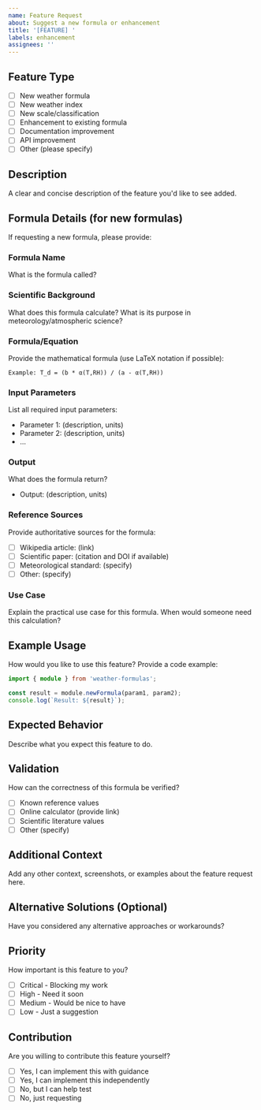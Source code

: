 ```yaml
---
name: Feature Request
about: Suggest a new formula or enhancement
title: '[FEATURE] '
labels: enhancement
assignees: ''
---
```


## Feature Type
- [ ] New weather formula
- [ ] New weather index
- [ ] New scale/classification
- [ ] Enhancement to existing formula
- [ ] Documentation improvement
- [ ] API improvement
- [ ] Other (please specify)

## Description
A clear and concise description of the feature you'd like to see added.

## Formula Details (for new formulas)
If requesting a new formula, please provide:

### Formula Name
What is the formula called?

### Scientific Background
What does this formula calculate? What is its purpose in meteorology/atmospheric science?

### Formula/Equation
Provide the mathematical formula (use LaTeX notation if possible):
```
Example: T_d = (b * α(T,RH)) / (a - α(T,RH))
```

### Input Parameters
List all required input parameters:
- Parameter 1: (description, units)
- Parameter 2: (description, units)
- ...

### Output
What does the formula return?
- Output: (description, units)

### Reference Sources
Provide authoritative sources for the formula:
- [ ] Wikipedia article: (link)
- [ ] Scientific paper: (citation and DOI if available)
- [ ] Meteorological standard: (specify)
- [ ] Other: (specify)

### Use Case
Explain the practical use case for this formula. When would someone need this calculation?

## Example Usage
How would you like to use this feature? Provide a code example:

```typescript
import { module } from 'weather-formulas';

const result = module.newFormula(param1, param2);
console.log(`Result: ${result}`);
```

## Expected Behavior
Describe what you expect this feature to do.

## Validation
How can the correctness of this formula be verified?
- [ ] Known reference values
- [ ] Online calculator (provide link)
- [ ] Scientific literature values
- [ ] Other (specify)

## Additional Context
Add any other context, screenshots, or examples about the feature request here.

## Alternative Solutions (Optional)
Have you considered any alternative approaches or workarounds?

## Priority
How important is this feature to you?
- [ ] Critical - Blocking my work
- [ ] High - Need it soon
- [ ] Medium - Would be nice to have
- [ ] Low - Just a suggestion

## Contribution
Are you willing to contribute this feature yourself?
- [ ] Yes, I can implement this with guidance
- [ ] Yes, I can implement this independently
- [ ] No, but I can help test
- [ ] No, just requesting
